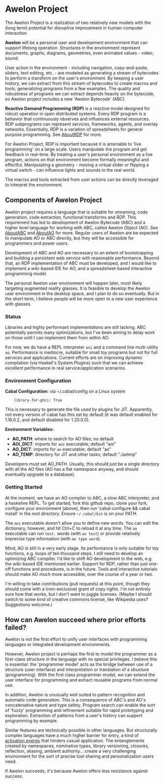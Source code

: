 # Awelon Project

The Awelon Project is a realization of two relatively new models with the (long term) potential for disruptive improvement in human-computer interaction. 

**Awelon** will be a personal user and development environment that can support lifelong operation. Structures in the environment represent documents, graphs, diagrams, geometries, even animated values - video, sound. 

User action in the environment - including navigation, copy-and-paste, sliders, text editing, etc. - are modeled as generating a stream of bytecodes to perform a transform on the user's environment. By keeping a user history, we can extract from this stream of bytecodes to create macros and tools, generalizing programs from a few examples. The quality and robustness of programs we can extract depends heavily on the bytecode, so Awelon project includes a new 'Awelon Bytecode' (ABC). 

**Reactive Demand Programming (RDP)** is a reactive model designed for robust operation in open distributed systems. Every RDP program is a behavior that continuously observes and influences external resources. RDP subprograms can represent services, frameworks, agents, and overlay networks. Essentially, RDP is a variation of spreadsheets for general purpose programming. See [AboutRDP](AboutRDP.md) for more. 

For Awelon Project, RDP is important because it is amenable to 'live programming' on a large scale. Users manipulate the program and get feedback in real-time. By treating a user's personal environment as a live program, actions on that environment become formally meaningful and effectful. Manipulating a geometry - moving a virtual slider or flipping a virtual switch - can influence lights and sounds in the real world. 

The macros and tools extracted from user actions can be directly leveraged to interpret the environment.

## Components of Awelon Project

Awelon project requires a language that is suitable for streaming, code generation, code extraction, functional transforms and RDP. This requirement has led to development of Awelon Bytecode (ABC) and a higher level language for working with ABC, called Awelon Object (AO). See [AboutABC](AboutABC.md) and [AboutAO](AboutAO.md) for more. Regular users of Awelon are be expected to manipulate AO or ABC directly, but they will be accessible for programmers and power users.

Development of ABC and AO are necessary to an extent of bootstrapping and building a persistent web service with reasonable performance. Beyond that, an RDP implementation of ABC must be developed, and I would like to implement a wiki-based IDE for AO, and a spreadsheet-based interactive programming model. 

The personal Awelon user environment will happen later, most likely targeting augmented reality glasses. It is feasible to develop the Awelon user environment in the desktop space, and I plan to do so eventually. But in the short term, I believe people will be more open to a new user experience with glasses.

### Status

Libraries and highly performant implementations are still lacking. ABC potentially permits many optimizations, but I've been aiming to delay work on those until I can implement them from within AO. 

For now, we do have a REPL interpreter `aoi` and a command line multi-utility `ao`. Performance is mediocre, suitable for small toy programs but not for full services and applications. Current efforts are on improving dynamic compilation (via Haskell's System.Plugins) such that we can achieve excellent performance in real service/application scenarios.

### Environment Configuration

**Cabal Configuration:** via ~/.cabal/config on a Linux system

        library-for-ghci: True

This is necessary to generate the file used by plugins for JIT. Apparently, not every version of cabal has this set by default (it was default enabled for 1.16.0.2, and default disabled for 1.20.0.0). 

**Environment Variables:**

* **AO_PATH**: where to search for AO files; no default
* **AOI_DICT**: imports for `aoi` executable; default "aoi"
* **AO_DICT**: imports for `ao` executable; default "ao"
* **AO_TEMP**: directory for JIT and other tasks; default "./aotmp"

Developers must set AO_PATH. Usually, this should just be a single directory with all the AO files (AO has a flat namespace anyway, and should eventually upgrade to a database).

### Getting Started

At the moment, we have an AO compiler to ABC, a slow ABC interpreter, and a haskeline REPL. To get started, fork this github repo, clone your fork, configure your environment (above), then run 'cabal configure && cabal install' in the root directory. Ensure `~/.cabal/bin` is on your PATH. 

The `aoi` executable doesn't allow you to define new words. You can edit the dictionary, however, and hit Ctrl+C to reload it at any time. The `ao` executable can run `test.` words (with `ao test`) or provide relatively imprecise type information (with `ao type word`).

Mind, AO is still in a very early stage. Its performance is only suitable for toy functions, e.g. loops of ten thousand steps. I still need to develop an optimizing ABC compiler. I'd like to shift AO development to the web, e.g. the wiki-based IDE mentioned earlier. Support for RDP, rather than just one-off functions and procedures, is in the future. Tools and interactive tutorials should make AO much more accessible, over the course of a year or two.

I'm willing to take contributions (pull requests) at this point, though they should come with a (non-exclusive) grant of copy rights. I'm not entirely sure how that works, but I don't want to juggle licenses. (Maybe I should switch to some kind of creative commons license, like Wikipedia uses? Suggestions welcome.)

## How can Awelon succeed where prior efforts failed?

Awelon is not the first effort to unify user interfaces with programming languages or integrated development environments.

However, Awelon project is perhaps the first to model the programmer as a first-class structure in the language with no special privileges. I believe this is essential: the 'programmer model' acts as the bridge between use of a structure (user interface) and interpretation or translation of a structure (programming). With the first class programmer model, we can extend the user interface for programming and extract reusable programs from normal use.

In addition, Awelon is unusually well suited to pattern recognition and automatic code generation. This is a consequence of ABC's and AO's concatenative nature and type safety. Program search can enable the sort of 'fuzzy' programming and refinement suitable for rapid prototyping and exploration. Extraction of patterns from a user's history can support programming by example. 

Similar features are technically possible in other languages. But structurally complex languages have a much higher barrier for entry, a kind of [activation energy](http://en.wikipedia.org/wiki/Activation_energy) that hinders casual application. The entanglements created by namespaces, nominative types, library versioning, closures, reflection, aliasing, ambient authority... create a very challenging environment for the sort of precise tool sharing and personalization users need. 

If Awelon succeeds, it's because Awelon offers less resistance against success.
